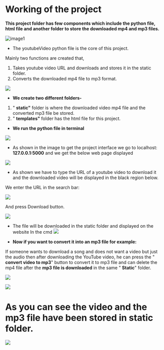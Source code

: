 # **Working of the project**

**This project folder has few components which include the python file, html file and another folder to store the downloaded mp4 and mp3 files.**

![image1](https://drive.google.com/uc?export=view&id=1KYCwV8fP3nZeRBstrm1ltaV5jFFJDg0K)

- The youtubeVideo python file is the core of this project.

Mainly two functions are created that,

1. Takes youtube video URL and downloads and stores it in the static folder.
2. Converts the downloaded mp4 file to mp3 format.

![](https://drive.google.com/uc?export=view&id=1VMWpzYKTfUkyLmHKZ1PYMsO0cn448mK8)

- **We create two different folders-**

1. &quot; **static&quot;** folder is where the downloaded video mp4 file and the converted mp3 file be stored.
2. &quot; **templates&quot;** folder has the html file for this project.

- **We run the python file in terminal**

![](https://drive.google.com/uc?export=view&id=102fWq6UycUtH67oXy3geKvAOwIG2B-NF)

- As shown in the image to get the project interface we go to localhost: **127.0.0.1:5000** and we get the below web page displayed

![](https://drive.google.com/uc?export=view&id=1gvuDN-L6zRZ7knwmQG6ljqVX4SG6c9Da)

- As shown we have to type the URL of a youtube video to download it and the downloaded video will be displayed in the black region below.

We enter the URL in the search bar:

![](https://drive.google.com/uc?export=view&id=1yCTeq-2aBvA-FO5lABEHNMJoTBKVa5C1)

And press Download button.

![](https://drive.google.com/uc?export=view&id=1Q8OMT_vW612430SnZ_6ESQpR1v2uTBxr)

- The file will be downloaded in the static folder and displayed on the website
In the cmd
![](https://drive.google.com/uc?export=view&id=1Xzbx_63aX3AIpgT7H0h598XX-9fmsWPF)

- **Now if you want to convert it into an mp3 file for example:**

If someone wants to download a song and does not want a video but just the audio then after downloading the YouTube video, he can press the &quot; **convert video to mp3**&quot; button to convert it to mp3 file and can delete the mp4 file after the **mp3 file is downloaded** in the same &quot; **Static**&quot; folder.

![](https://drive.google.com/uc?export=view&id=12oG1nU2vHhaBOyhM8c8FBH99EndyFTIQ)

![](https://drive.google.com/uc?export=view&id=132EHM8frHNeXtSHj6MwDPQL2MTEsMfdN)

# **As you can see the video and the mp3 file have been stored in static folder.**

![](https://drive.google.com/uc?export=view&id=1ehO8bch6gxhvpw0SwXbWFUy63WdZ5Sh8)
